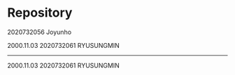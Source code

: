 # Repository
2020732056 Joyunho

2000.11.03 2020732061 RYUSUNGMIN 

---
2000.11.03 2020732061 RYUSUNGMIN 
